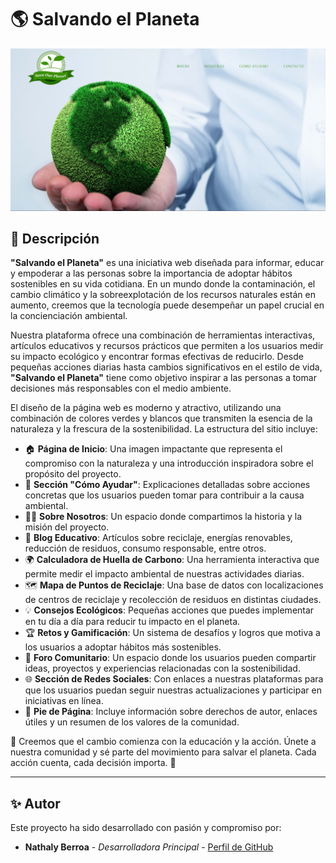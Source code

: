# 🌎 Salvando el Planeta

![Imagen de Portada](https://raw.githubusercontent.com/nmbf02/Pagina-Web---Salvando-el-planeta/master/img%20empresa/section-principal.png)

## 🌱 Descripción

**"Salvando el Planeta"** es una iniciativa web diseñada para informar, educar y empoderar a las personas sobre la importancia de adoptar hábitos sostenibles en su vida cotidiana. En un mundo donde la contaminación, el cambio climático y la sobreexplotación de los recursos naturales están en aumento, creemos que la tecnología puede desempeñar un papel crucial en la concienciación ambiental.

Nuestra plataforma ofrece una combinación de herramientas interactivas, artículos educativos y recursos prácticos que permiten a los usuarios medir su impacto ecológico y encontrar formas efectivas de reducirlo. Desde pequeñas acciones diarias hasta cambios significativos en el estilo de vida, **"Salvando el Planeta"** tiene como objetivo inspirar a las personas a tomar decisiones más responsables con el medio ambiente.

El diseño de la página web es moderno y atractivo, utilizando una combinación de colores verdes y blancos que transmiten la esencia de la naturaleza y la frescura de la sostenibilidad. La estructura del sitio incluye:

- 🏠 **Página de Inicio**: Una imagen impactante que representa el compromiso con la naturaleza y una introducción inspiradora sobre el propósito del proyecto.
- 🌱 **Sección "Cómo Ayudar"**: Explicaciones detalladas sobre acciones concretas que los usuarios pueden tomar para contribuir a la causa ambiental.
- 👨‍🌿 **Sobre Nosotros**: Un espacio donde compartimos la historia y la misión del proyecto.
- 📢 **Blog Educativo**: Artículos sobre reciclaje, energías renovables, reducción de residuos, consumo responsable, entre otros.
- 🌍 **Calculadora de Huella de Carbono**: Una herramienta interactiva que permite medir el impacto ambiental de nuestras actividades diarias.
- 🗺 **Mapa de Puntos de Reciclaje**: Una base de datos con localizaciones de centros de reciclaje y recolección de residuos en distintas ciudades.
- 💡 **Consejos Ecológicos**: Pequeñas acciones que puedes implementar en tu día a día para reducir tu impacto en el planeta.
- 🏆 **Retos y Gamificación**: Un sistema de desafíos y logros que motiva a los usuarios a adoptar hábitos más sostenibles.
- 🏡 **Foro Comunitario**: Un espacio donde los usuarios pueden compartir ideas, proyectos y experiencias relacionadas con la sostenibilidad.
- 🌐 **Sección de Redes Sociales**: Con enlaces a nuestras plataformas para que los usuarios puedan seguir nuestras actualizaciones y participar en iniciativas en línea.
- 💼 **Pie de Página**: Incluye información sobre derechos de autor, enlaces útiles y un resumen de los valores de la comunidad.

🌿 Creemos que el cambio comienza con la educación y la acción. Únete a nuestra comunidad y sé parte del movimiento para salvar el planeta. Cada acción cuenta, cada decisión importa. 💚

---

## ✨ Autor

Este proyecto ha sido desarrollado con pasión y compromiso por:

- **Nathaly Berroa** - *Desarrolladora Principal* - [Perfil de GitHub](https://github.com/nmbf02)
